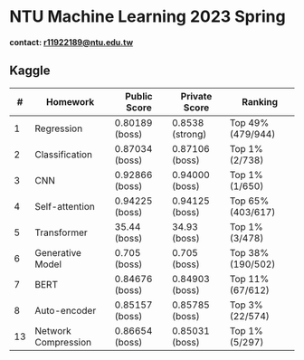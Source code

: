 # NTU Machine Learning 2023 Spring

#### contact: r11922189@ntu.edu.tw

## Kaggle

| # | Homework | Public Score | Private Score | Ranking |
| - | -------- | ------------ | ------------- | ------- |
| 1 | Regression | 0.80189 (boss) | 0.8538 (strong) | Top 49% (479/944) |
| 2 | Classification | 0.87034 (boss) | 0.87106 (boss) | Top 1% (2/738) |
| 3 | CNN | 0.92866 (boss) | 0.94000 (boss) | Top 1% (1/650) |
| 4 | Self-attention | 0.94225 (boss) | 0.94125 (boss) | Top 65% (403/617) |
| 5 | Transformer | 35.44 (boss) | 34.93 (boss) | Top 1% (3/478) |
| 6 | Generative Model | 0.705 (boss) | 0.705 (boss) | Top 38% (190/502) | 
| 7 | BERT | 0.84676 (boss) | 0.84903 (boss) | Top 11% (67/612) |
| 8 | Auto-encoder | 0.85157 (boss) | 0.85785 (boss) | Top 3% (22/574) |
|13 | Network Compression | 0.86654 (boss) | 0.85031 (boss) | Top 1% (5/297) |